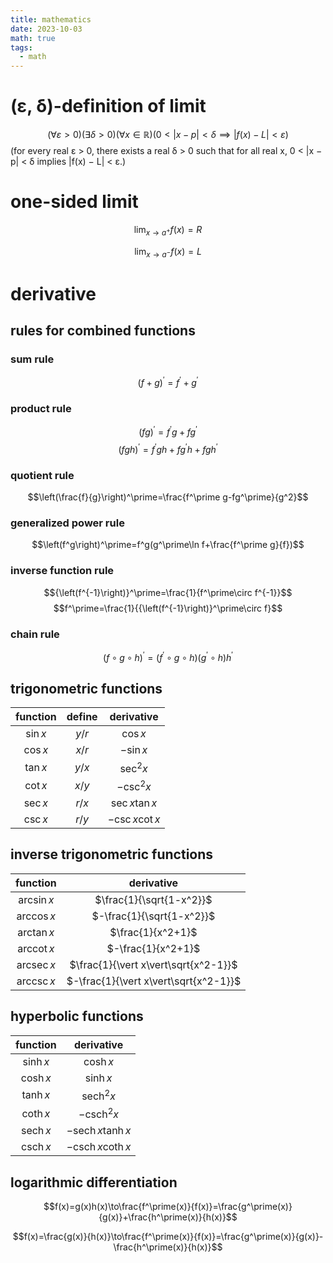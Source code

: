```yaml
---
title: mathematics
date: 2023-10-03
math: true
tags:
  - math
---
```

# (ε, δ)-definition of limit

$$(\forall\varepsilon>0)(\exists \delta > 0)(\forall x \in \mathbb{R})(0<|x-p|<\delta \implies |f(x)-L|<\varepsilon)$$
(for every real ε > 0, there exists a real δ > 0 such that for all real x, 0 < |x − p| < δ implies |f(x) − L| < ε.)

# one-sided limit
$$\lim_{x\to a^+}f(x)=R$$

$$\lim_{x\to a^-}f(x)=L$$
# derivative
## rules for combined functions
### sum rule
$$(f+g)^\prime=f^\prime+g^\prime$$
### product rule
$$(fg)^\prime=f^\prime g+fg^\prime$$
$$(fgh)^\prime=f^\prime gh+fg^\prime h+fgh^\prime$$
### quotient rule
$$\left(\frac{f}{g}\right)^\prime=\frac{f^\prime g-fg^\prime}{g^2}$$
### generalized power rule
$$\left(f^g\right)^\prime=f^g(g^\prime\ln f+\frac{f^\prime g}{f})$$
### inverse function rule
$${\left(f^{-1}\right)}^\prime=\frac{1}{f^\prime\circ f^{-1}}$$
$$f^\prime=\frac{1}{{\left(f^{-1}\right)}^\prime\circ f}$$
### chain rule
$$(f \circ g \circ h)^\prime=(f^\prime \circ g \circ h)(g^\prime \circ h)h^\prime$$
## trigonometric functions
| function | define | derivative |
| :--: | :--: | :--: |
| $\sin x$ | $y/r$ | $\cos x$ |
| $\cos x$ | $x/r$ | $-\sin x$ |
| $\tan x$ | $y/x$ | $\sec^2 x$ |
| $\cot x$ | $x/y$ | $-\csc^2 x$ |
| $\sec x$ | $r/x$ | $\sec x\tan x$ |
| $\csc x$ | $r/y$ | $-\csc x\cot x$ |
## inverse trigonometric functions

| function | derivative |
| :--: | :--: |
| $\arcsin x$ | $\frac{1}{\sqrt{1-x^2}}$ |
| $\arccos x$ | $-\frac{1}{\sqrt{1-x^2}}$ |
| $\arctan x$ | $\frac{1}{x^2+1}$ |
| $\operatorname{arccot}x$ | $-\frac{1}{x^2+1}$ |
| $\operatorname{arcsec}x$ | $\frac{1}{\vert x\vert\sqrt{x^2-1}}$ |
| $\operatorname{arccsc}x$ | $-\frac{1}{\vert x\vert\sqrt{x^2-1}}$ |
## hyperbolic functions
| function | derivative |
| :--: | :--: |
| $\sinh x$ | $\cosh x$ |
| $\cosh x$ | $\sinh x$ |
| $\tanh x$ | $\operatorname{sech}^2 x$ |
| $\coth x$ | $-\operatorname{csch}^2 x$ |
| $\operatorname{sech} x$ | $-\operatorname{sech} x\tanh x$ |
| $\operatorname{csch} x$ | $-\operatorname{csch} x\operatorname{coth} x$ |

## logarithmic differentiation
$$f(x)=g(x)h(x)\to\frac{f^\prime(x)}{f(x)}=\frac{g^\prime(x)}{g(x)}+\frac{h^\prime(x)}{h(x)}$$

$$f(x)=\frac{g(x)}{h(x)}\to\frac{f^\prime(x)}{f(x)}=\frac{g^\prime(x)}{g(x)}-\frac{h^\prime(x)}{h(x)}$$

